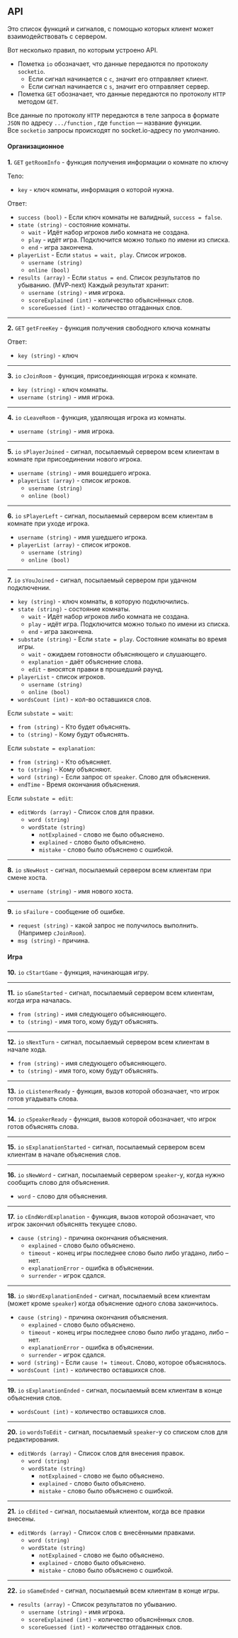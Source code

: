 ## API

Это список функций и сигналов, с помощью которых клиент может взаимодействовать с сервером.

Вот несколько правил, по которым устроено API.

- Пометка `io` обозначает, что данные передаются по протоколу `socketio`.
  - Если сигнал начинается с `c`, значит его отправляет клиент.
  - Если сигнал начинается с `s`, значит его отправляет сервер.
- Пометка `GET` обозначает, что данные передаются по протоколу `HTTP` методом `GET`.

Все данные по протоколу `HTTP` передаются в теле запроса в формате `JSON` по адресу `.../function` , где `function` — название функции.<br>
Все `socketio` запросы происходят по socket.io-адресу по умолчанию.

#### Организационное

__1.__ `GET` `getRoomInfo` - функция получения информации о комнате по ключу

Тело:

- `key` - ключ комнаты, информация о которой нужна.

Ответ:

- `success (bool)` - Если ключ комнаты не валидный, `success = false`.
- `state (string)` - состояние комнаты.
    - `wait` -  Идёт набор игроков либо комната не создана.
    - `play` - идёт игра. Подключится можно только по имени из списка.
    - `end` - игра закончена.
- `playerList` - Если `status = wait, play`. Список игроков.
  - `username (string)`
  - `online (bool)` 
- `results (array)` - Если `status = end`. Список результатов по убыванию. (MVP-next) Каждый результат хранит:
    - `username (string)` - имя игрока.
    - `scoreExplained (int)` - количество объяснённых слов.
    - `scoreGuessed (int)` - количество отгаданных слов.

---

__2.__ `GET` `getFreeKey` - функция получения свободного ключа комнаты

Ответ:

- `key (string)` - ключ

---

__3.__ `io` `cJoinRoom` - функция, присоединяющая игрока к комнате.

- `key (string)` - ключ комнаты.
- `username (string)` - имя игрока.

---

__4.__ `io` `cLeaveRoom` - функция, удаляющая игрока из комнаты.


- `username (string)` - имя игрока.

---


__5.__ `io` `sPlayerJoined` - сигнал, посылаемый сервером всем клиентам в комнате при присоединении нового игрока.

- `username (string)` - имя вошедшего игрока.
- `playerList (array)` - список игроков.
  - `username (string)`
  - `online (bool)`

---

__6.__ `io` `sPlayerLeft` - сигнал, посылаемый сервером всем клиентам в комнате при уходе игрока.

- `username (string)` - имя ушедшего игрока.
- `playerList (array)` - список игроков.
  - `username (string)`
  - `online (bool)`

---

__7.__ `io` `sYouJoined` - сигнал, посылаемый сервером при удачном подключении.

- `key (string)` - ключ комнаты, в которую подключились.
- `state (string)` - состояние комнаты.
  - `wait` - Идёт набор игроков либо комната не создана.
  - `play` - идёт игра. Подключится можно только по имени из списка.
  - `end` - игра закончена.
- `substate (string)` - Если `state = play`. Состояние комнаты во время игры.
  - `wait` - ожидаем готовности объясняющего и слушающего.
  - `explanation` - даёт объяснение слова.
  - `edit` - вносятся правки в прошедший раунд.
- `playerList` - список игроков.
  - `username (string)`
  - `online (bool)`
- `wordsCount (int)` - кол-во оставшихся слов.

Если `substate = wait`:

- `from (string)` - Кто будет объяснять.
- `to (string)` - Кому будут объяснять.

Если `substate = explanation`:

- `from (string)` - Кто объясняет.
- `to (string)` - Кому объясняют.
- `word (string)` - Если запрос от `speaker`. Слово для объяснения.
- `endTime` - Время окончания объяснения.

Если `substate = edit`:

- `editWords (array)` - Список слов для правки.
  + `word (string)`
  + `wordState (string)`
    * `notExplained` - слово не было объяснено.
    * `explained` - слово было объяснено.
    * `mistake` - слово было объяснено с ошибкой.

---

__8.__ `io` `sNewHost` - сигнал, посылаемый сервером всем клиентам при смене хоста.

- `username (string)` - имя нового хоста.

---

__9.__ `io` `sFailure` - сообщение об ошибке.

- `request (string)` - какой запрос не получилось выполнить. (Например `cJoinRoom`).
- `msg (string)` - причина.

#### Игра

__10.__ `io` `cStartGame` - функция, начинающая игру.

---

__11.__ `io` `sGameStarted` - сигнал, посылаемый сервером всем клиентам, когда игра началась.

- `from (string)` - имя следующего объясняющего.
- `to (string)` - имя того, кому будут объяснять.

---

__12.__ `io` `sNextTurn` - сигнал, посылаемый сервером всем клиентам в начале хода.


- `from (string)` - имя следующего объясняющего.
- `to (string)` - имя того, кому будут объяснять.

---

__13.__ `io` `cListenerReady` - функция, вызов которой обозначает, что игрок готов угадывать слова.

---

__14.__ `io` `cSpeakerReady` - функция, вызов которой обозначает, что игрок готов объяснять слова.

---

__15.__ `io` `sExplanationStarted` - сигнал, посылаемый сервером всем клиентам в начале объяснения слов.

---

__16.__ `io` `sNewWord` - сигнал, посылаемый сервером `speaker`-у, когда нужно сообщить слово для объяснения.

- `word` - слово для объяснения.

---

__17.__ `io` `сEndWordExplanation` - функция, вызов которой обозначает, что игрок закончил объяснять текущее слово.

- `cause (string)` - причина окончания объяснения.
  - `explained` - слово было объяснено.
  - `timeout` - конец игры последнее слово было либо угадано, либо – нет.
  - `explanationError` - ошибка в объяснении.
  - `surrender` - игрок сдался.

---

__18.__ `io` `sWordExplanationEnded` - сигнал, посылаемый всем клиентам (может кроме `speaker`) когда объяснение одного слова закончилось.

- `cause (string)` - причина окончания объяснения.
  - `explained` - слово было объяснено.
  - `timeout` - конец игры последнее слово было либо угадано, либо – нет.
  - `explanationError` - ошибка в объяснении.
  - `surrender` - игрок сдался.
- `word (string)` - Если `cause != timeout`. Слово, которое объяснялось.
- `wordsCount (int)` - количество оставшихся слов.

---

__19.__ `io` `sExplanationEnded` - сигнал, посылаемый всем клиентам в конце объяснения слов.

- `wordsCount (int)` - количество оставшихся слов.

---

__20.__ `io` `wordsToEdit` - сигнал, посылаемый `speaker`-у со списком слов для редактирования.

- `editWords (array)` - Список слов для внесения правок.
  + `word (string)`
  + `wordState (string)`
    * `notExplained` - слово не было объяснено.
    * `explained` - слово было объяснено.
    * `mistake` - слово было объяснено с ошибкой.

---

__21.__ `io` `cEdited` - сигнал, посылаемый клиентом, когда все правки внесены.

- `editWords (array)` - Список слов с внесёнными правками.
  + `word (string)`
  + `wordState (string)`
    * `notExplained` - слово не было объяснено.
    * `explained` - слово было объяснено.
    * `mistake` - слово было объяснено с ошибкой.

---

__22.__ `io` `sGameEnded` - сигнал, посылаемый всем клиентам в конце игры.

- `results (array)` - Список результатов по убыванию.
    - `username (string)` - имя игрока.
    - `scoreExplained (int)` - количество объяснённых слов.
    - `scoreGuessed (int)` - количество отгаданных слов.

